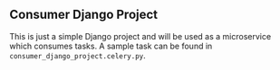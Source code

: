 ## Consumer Django Project

This is just a simple Django project and will be used as a microservice which consumes tasks. A sample task can be found
in `consumer_django_project.celery.py`. 